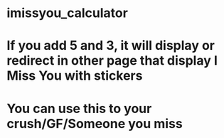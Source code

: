 # imissyou_calculator

# If you add 5 and 3, it will display or redirect in other page that display I Miss You with stickers

# You can use this to your crush/GF/Someone you miss
